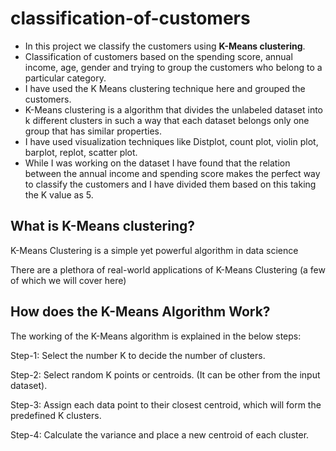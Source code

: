 # classification-of-customers
- In this project we classify the customers using **K-Means clustering**.
- Classification of customers based on the spending score, annual income, age, gender and trying to group the customers who belong to a particular category. 
- I have used the K Means clustering technique here and grouped the customers. 
- K-Means clustering is a algorithm that divides the unlabeled dataset into k different clusters in such a way that each dataset belongs only one group that has similar           properties.
- I have used visualization techniques like Distplot, count plot, violin plot, barplot, replot, scatter plot. 
- While I was working on the dataset I have found that the relation between the annual income and spending score makes the perfect way to classify the customers and I have       divided them based on this taking the K value as 5. 

## What is K-Means clustering?

K-Means Clustering is a simple yet powerful algorithm in data science

 There are a plethora of real-world applications of K-Means Clustering (a few of which we will cover here)


## How does the K-Means Algorithm Work?

The working of the K-Means algorithm is explained in the below steps:

Step-1: Select the number K to decide the number of clusters.

Step-2: Select random K points or centroids. (It can be other from the input dataset).

Step-3: Assign each data point to their closest centroid, which will form the predefined K clusters.

Step-4: Calculate the variance and place a new centroid of each cluster.

